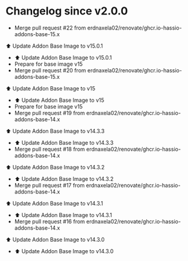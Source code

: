 # Changelog since v2.0.0
- Merge pull request #22 from erdnaxela02/renovate/ghcr.io-hassio-addons-base-15.x

⬆️ Update Addon Base Image to v15.0.1 
- ⬆️ Update Addon Base Image to v15.0.1 
- Prepare for base image v15 
- Merge pull request #20 from erdnaxela02/renovate/ghcr.io-hassio-addons-base-15.x

⬆️ Update Addon Base Image to v15 
- ⬆️ Update Addon Base Image to v15 
- Prepare for base image v15 
- Merge pull request #19 from erdnaxela02/renovate/ghcr.io-hassio-addons-base-14.x

⬆️ Update Addon Base Image to v14.3.3 
- ⬆️ Update Addon Base Image to v14.3.3 
- Merge pull request #18 from erdnaxela02/renovate/ghcr.io-hassio-addons-base-14.x

⬆️ Update Addon Base Image to v14.3.2 
- ⬆️ Update Addon Base Image to v14.3.2 
- Merge pull request #17 from erdnaxela02/renovate/ghcr.io-hassio-addons-base-14.x

⬆️ Update Addon Base Image to v14.3.1 
- ⬆️ Update Addon Base Image to v14.3.1 
- Merge pull request #16 from erdnaxela02/renovate/ghcr.io-hassio-addons-base-14.x

⬆️ Update Addon Base Image to v14.3.0 
- ⬆️ Update Addon Base Image to v14.3.0 
